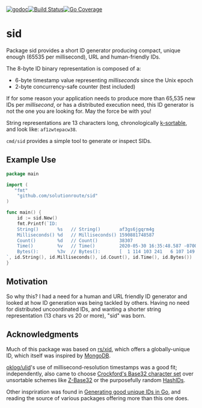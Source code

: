 [![godoc](http://img.shields.io/badge/godoc-reference-blue.svg?style=flat)](https://godoc.org/github.com/solutionroute/sid)[![Build Status](https://travis-ci.org/solutionroute/sid.svg?branch=master)](https://travis-ci.org/solutionroute/sid)[![Go Coverage](https://img.shields.io/badge/coverage-98.3%25-brightgreen.svg?style=flat)](http://gocover.io/github.com/solutionroute/sid)

# sid

Package sid provides a short ID generator producing compact, unique
enough (65535 per millisecond), URL and human-friendly IDs.

The 8-byte ID binary representation is composed of a:

- 6-byte timestamp value representing _milliseconds_ since the Unix epoch
- 2-byte concurrency-safe counter (test included)

If for some reason your application needs to produce more than 65,535 new IDs
per _millisecond_, or has a distributed execution need, this ID generator is
not the one you are looking for. May the force be with you!

String representations are 13 characters long, chronologically 
[k-sortable](https://en.wikipedia.org/wiki/Partial_sorting), and look like: `af1zwtepacw38`.

`cmd/sid` provides a simple tool to generate or inspect SIDs.

## Example Use

```go
package main

import (
   "fmt"
    "github.com/solutionroute/sid"
)

func main() {
    id := sid.New()
    fmt.Printf(`ID:
    String()       %s   // String()       af3gs6jgqrm4g
    Milliseconds() %d   // Milliseconds() 1590881748587
    Count()        %d   // Count()        38307
    Time()         %v   // Time()         2020-05-30 16:35:48.587 -0700 PDT
    Bytes():       %3v  // Bytes():       [  1 114 103 241   6 107 149 163]
`, id.String(), id.Milliseconds(), id.Count(), id.Time(), id.Bytes())
}
```

## Motivation

So why this? I had a need for a human and URL friendly ID generator and looked
at how ID generation was being tackled by others. Having no need for
distributed uncoordinated IDs, and wanting a shorter string representation (13
chars vs 20 or more), "sid" was born.

## Acknowledgments

Much of this package was based on [rs/xid](https://github.com/rs/xid), which
offers a globally-unique ID, which itself was inspired by
[MongoDB](https://docs.mongodb.com/manual/reference/method/ObjectId/).

[oklog/ulid](https://github.com/oklog/ulid)'s use of millisecond-resolution
timestamps was a good fit; independently, also came to choose [Crockford's
Base32 character set](https://en.wikipedia.org/wiki/Base32#Crockford's_Base32)
over unsortable schemes like [Z-Base32](https://en.wikipedia.org/wiki/Base32#z-base-32) or
the purposefully random [HashIDs](https://github.com/speps/go-hashids).

Other inspriration was found in [Generating good unique IDs in
Go](https://blog.kowalczyk.info/article/JyRZ/generating-good-unique-ids-in-go.html),
and reading the source of various packages offering more than this one does.
